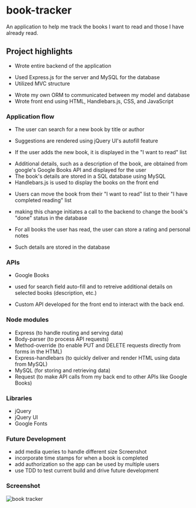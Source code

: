 # book-tracker
An application to help me track the books I want to read and those I have already read.

## Project highlights
+ Wrote entire backend of the application 
 * Used Express.js for the server and MySQL for the database
 * Utilized MVC structure
+ Wrote my own ORM to communicated between my model and database
+ Wrote front end using HTML, Handlebars.js, CSS, and JavaScript

### Application flow
+ The user can search for a new book by title or author
 * Suggestions are rendered using jQuery UI's autofill feature
+ If the user adds the new book, it is displayed in the "I want to read" list
 * Additional details, such as a description of the book, are obtained from google's Google Books API and displayed for the user
 * The book's details are stored in a SQL database using MySQL
 * Handlebars.js is used to display the books on the front end 
+ Users can move the book from their "I want to read" list to their "I have completed reading" list
 * making this change initiates a call to the backend to change the book's "done" status in the database 
+ For all books the user has read, the user can store a rating and personal notes
 * Such details are stored in the database

### APIs
+ Google Books
 * used for search field auto-fill and to retreive additional details on selected books (description, etc.)
+ Custom API developed for the front end to interact with the back end.

### Node modules 
+ Express (to handle routing and serving data)
+ Body-parser (to process API requests)
+ Method-override (to enable PUT and DELETE requests directly from forms in the HTML)
+ Express-handlebars (to quickly deliver and render HTML using data from MySQL)
+ MySQL (for storing and retrieving data)
+ Request (to make API calls from my back end to other APIs like Google Books)

### Libraries
+ jQuery
+ jQuery UI
+ Google Fonts 

### Future Development
+ add media queries to handle different size Screenshot
+ incorporate time stamps for when a book is completed 
+ add authorization so the app can be used by multiple users
+ use TDD to test current build and drive future development

### Screenshot
![book tracker](http://i.imgur.com/iYqNRuN.png)
